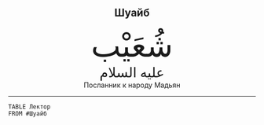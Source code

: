 <h2 style="text-align: center;">Шуайб</h2> <div style="font-family: Uthmanic; font-size: 4rem; text-align: center;">شُعَيْب</div> <div style="font-family: Uthmanic; font-size: 1.75rem; text-align: center;">عليه السلام</div> <div style="text-align: center;">Посланник к народу Мадьян</div> <hr>

```dataview
TABLE Лектор
FROM #Шуайб
```